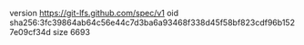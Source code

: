 version https://git-lfs.github.com/spec/v1
oid sha256:3fc39864ab64c56e44c7d3ba6a93468f338d45f58bf823cdf96b1527e09cf34d
size 6693

